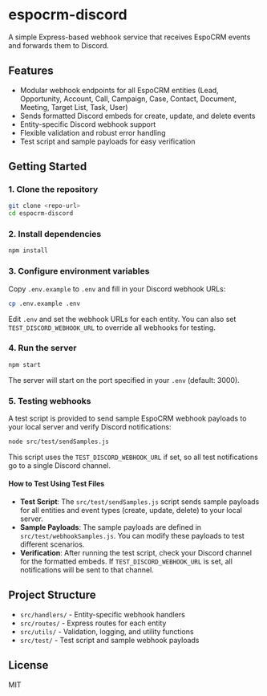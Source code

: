 # espocrm-discord
A simple Express-based webhook service that receives EspoCRM events and forwards them to Discord.

## Features
- Modular webhook endpoints for all EspoCRM entities (Lead, Opportunity, Account, Call, Campaign, Case, Contact, Document, Meeting, Target List, Task, User)
- Sends formatted Discord embeds for create, update, and delete events
- Entity-specific Discord webhook support
- Flexible validation and robust error handling
- Test script and sample payloads for easy verification

## Getting Started

### 1. Clone the repository
```bash
git clone <repo-url>
cd espocrm-discord
```

### 2. Install dependencies
```bash
npm install
```

### 3. Configure environment variables
Copy `.env.example` to `.env` and fill in your Discord webhook URLs:
```bash
cp .env.example .env
```
Edit `.env` and set the webhook URLs for each entity. You can also set `TEST_DISCORD_WEBHOOK_URL` to override all webhooks for testing.

### 4. Run the server
```bash
npm start
```
The server will start on the port specified in your `.env` (default: 3000).

### 5. Testing webhooks
A test script is provided to send sample EspoCRM webhook payloads to your local server and verify Discord notifications:
```bash
node src/test/sendSamples.js
```
This script uses the `TEST_DISCORD_WEBHOOK_URL` if set, so all test notifications go to a single Discord channel.

#### How to Test Using Test Files
- **Test Script**: The `src/test/sendSamples.js` script sends sample payloads for all entities and event types (create, update, delete) to your local server.
- **Sample Payloads**: The sample payloads are defined in `src/test/webhookSamples.js`. You can modify these payloads to test different scenarios.
- **Verification**: After running the test script, check your Discord channel for the formatted embeds. If `TEST_DISCORD_WEBHOOK_URL` is set, all notifications will be sent to that channel.

## Project Structure
- `src/handlers/` - Entity-specific webhook handlers
- `src/routes/` - Express routes for each entity
- `src/utils/` - Validation, logging, and utility functions
- `src/test/` - Test script and sample webhook payloads

## License
MIT
